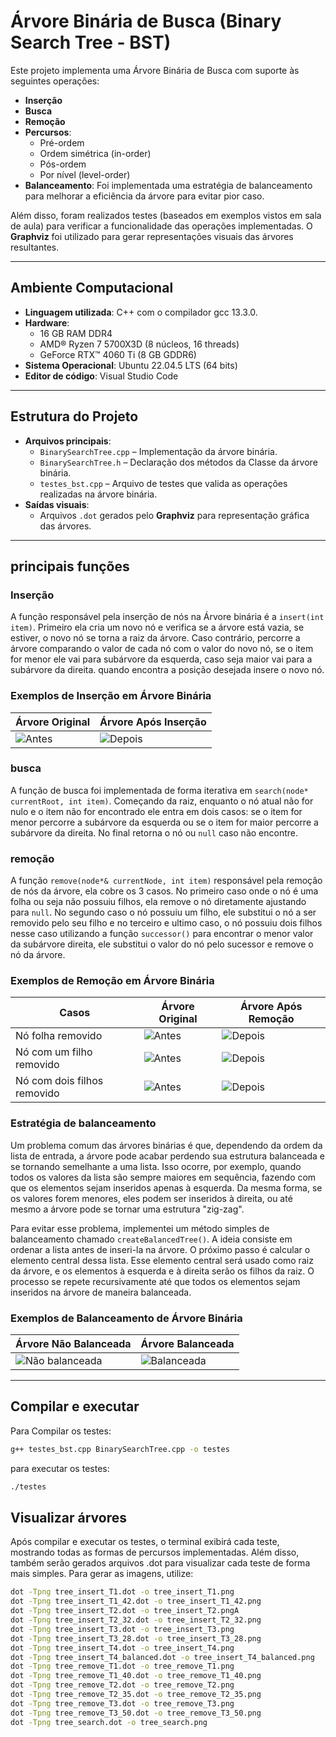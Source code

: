 
# Árvore Binária de Busca (Binary Search Tree - BST)

Este projeto implementa uma Árvore Binária de Busca com suporte às seguintes operações:

- **Inserção**
- **Busca**
- **Remoção**
- **Percursos**:
  - Pré-ordem
  - Ordem simétrica (in-order)
  - Pós-ordem
  - Por nível (level-order)
- **Balanceamento**: Foi implementada uma estratégia de balanceamento para melhorar a eficiência da árvore para evitar pior caso.

Além disso, foram realizados testes (baseados em exemplos vistos em sala de aula) para verificar a funcionalidade das operações implementadas. O **Graphviz** foi utilizado para gerar representações visuais das árvores resultantes.

---

## Ambiente Computacional

- **Linguagem utilizada**: C++ com o compilador gcc 13.3.0.
- **Hardware**:
  - 16 GB RAM DDR4
  - AMD® Ryzen 7 5700X3D (8 núcleos, 16 threads)
  - GeForce RTX™ 4060 Ti (8 GB GDDR6)
- **Sistema Operacional**: Ubuntu 22.04.5 LTS (64 bits)
- **Editor de código**: Visual Studio Code

---
## Estrutura do Projeto

- **Arquivos principais**:
  - `BinarySearchTree.cpp` – Implementação da árvore binária.
  - `BinarySearchTree.h` – Declaração dos métodos da Classe da árvore binária.
  - `testes_bst.cpp` – Arquivo de testes que valida as operações realizadas na árvore binária.
- **Saídas visuais**:
  - Arquivos `.dot` gerados pelo **Graphviz** para representação gráfica das árvores.

---

## principais funções 
### Inserção 
A função responsável pela inserção de nós na Árvore binária é a `insert(int item)`. Primeiro ela cria um novo nó e verifica se a árvore está vazia, se estiver, o novo nó se torna a raiz da árvore. Caso contrário, percorre a árvore comparando o valor de cada nó com o valor do novo nó, se o item for menor ele vai para subárvore da esquerda, caso seja maior vai para a subárvore da direita. quando encontra a posição desejada insere o novo nó.

### Exemplos de Inserção em Árvore Binária

| **Árvore Original**                | **Árvore Após Inserção**           |
|------------------------------------|------------------------------------|
| ![Antes](testes_imgs/tree_insert_T1.png) | ![Depois](testes_imgs/tree_insert_T1_42.png) |

### busca 

A função de busca foi implementada de forma iterativa em `search(node* currentRoot, int item)`. Começando da raiz, enquanto o nó atual não for nulo e o item não for encontrado ele entra em dois casos: se o item for menor percorre a subárvore da esquerda ou se o item for maior percorre a subárvore da direita. No final retorna o nó ou `null` caso não encontre.

### remoção

A função `remove(node*& currentNode, int item)` responsável pela remoção de nós da árvore, ela cobre os 3 casos. No primeiro caso onde o nó é uma folha ou seja não possuiu filhos, ela remove o nó diretamente ajustando para `null`. No segundo caso o nó possuiu um filho, ele substitui o nó a ser removido pelo seu filho e no terceiro e ultimo caso, o nó possuiu dois filhos nesse caso utilizando a função `successor()` para encontrar o menor valor da subárvore direita, ele substitui o valor do nó pelo sucessor e remove o nó da árvore.

### Exemplos de Remoção em Árvore Binária

|**Casos**                            | **Árvore Original**                | **Árvore Após Remoção**           |
|-------------------------------------|------------------------------------|------------------------------------|
| Nó folha removido                   | ![Antes](testes_imgs/tree_remove_T1.png)  | ![Depois](testes_imgs/tree_remove_T1_40.png) |
| Nó com um filho removido            | ![Antes](testes_imgs/tree_remove_T2.png)  | ![Depois](testes_imgs/tree_remove_T2_35.png) |
| Nó com dois filhos removido         | ![Antes](testes_imgs/tree_remove_T3.png)  | ![Depois](testes_imgs/tree_remove_T3_50.png) |

### Estratégia de balanceamento
Um problema comum das árvores binárias é que, dependendo da ordem da lista de entrada, a árvore pode acabar perdendo sua estrutura balanceada e se tornando semelhante a uma lista. Isso ocorre, por exemplo, quando todos os valores da lista são sempre maiores em sequência, fazendo com que os elementos sejam inseridos apenas à esquerda. Da mesma forma, se os valores forem menores, eles podem ser inseridos à direita, ou até mesmo a árvore pode se tornar uma estrutura "zig-zag".

Para evitar esse problema, implementei um método simples de balanceamento chamado `createBalancedTree()`. A ideia consiste em ordenar a lista antes de inseri-la na árvore. O próximo passo é calcular o elemento central dessa lista. Esse elemento central será usado como raiz da árvore, e os elementos à esquerda e à direita serão os filhos da raiz. O processo se repete recursivamente até que todos os elementos sejam inseridos na árvore de maneira balanceada.

### Exemplos de Balanceamento de Árvore Binária

| **Árvore Não Balanceada**          | **Árvore Balanceada**              |
|------------------------------------|------------------------------------|
| ![Não balanceada](testes_imgs/tree_insert_T4.png) | ![Balanceada](testes_imgs/tree_insert_T4_balanced.png) |

---

## Compilar e executar

Para Compilar os testes:

```bash
g++ testes_bst.cpp BinarySearchTree.cpp -o testes
```
para executar os testes: 
```bash
./testes
```
## Visualizar árvores

Após compilar e executar os testes, o terminal exibirá cada teste, mostrando todas as formas de percursos implementadas. Além disso, também serão gerados arquivos .dot para visualizar cada teste de forma mais simples. Para gerar as imagens, utilize:

```bash
dot -Tpng tree_insert_T1.dot -o tree_insert_T1.png
dot -Tpng tree_insert_T1_42.dot -o tree_insert_T1_42.png
dot -Tpng tree_insert_T2.dot -o tree_insert_T2.pngA
dot -Tpng tree_insert_T2_32.dot -o tree_insert_T2_32.png
dot -Tpng tree_insert_T3.dot -o tree_insert_T3.png
dot -Tpng tree_insert_T3_28.dot -o tree_insert_T3_28.png
dot -Tpng tree_insert_T4.dot -o tree_insert_T4.png
dot -Tpng tree_insert_T4_balanced.dot -o tree_insert_T4_balanced.png
dot -Tpng tree_remove_T1.dot -o tree_remove_T1.png
dot -Tpng tree_remove_T1_40.dot -o tree_remove_T1_40.png
dot -Tpng tree_remove_T2.dot -o tree_remove_T2.png
dot -Tpng tree_remove_T2_35.dot -o tree_remove_T2_35.png
dot -Tpng tree_remove_T3.dot -o tree_remove_T3.png
dot -Tpng tree_remove_T3_50.dot -o tree_remove_T3_50.png
dot -Tpng tree_search.dot -o tree_search.png
```
